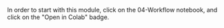In order to start with this module, click on the 04-Workflow notebook, and click on the "Open in Colab" badge.